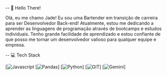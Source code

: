 -- 👋 Hello There!

Olá, eu me chamo Jade! Eu sou uma Bartender em transição de carreira para ser Desenvolvedor Back-end!
Atualmente, estou me dedicando a aprender as linguagens de programação através de bootcamps e estudos individuais. Tenho grande facilidade de aprendizado e estou confiante de que posso me tornar um desenvolvedor valioso para qualquer equipe e empresa.

-- 💻 Tech Stack

[![Javascript](https://img.shields.io/badge/JavaScript-323330?style=for-the-badge&logo=javascript&logoColor=F7DF1E)
[![Pandas](https://img.shields.io/badge/Pandas-2C2D72?style=for-the-badge&logo=pandas&logoColor=white)]
[![Python](https://img.shields.io/badge/Python-FFD43B?style=for-the-badge&logo=python&logoColor=blue)]
[![GIT](https://img.shields.io/badge/GIT-E44C30?style=for-the-badge&logo=git&logoColor=white)]
[![Gemini](https://img.shields.io/badge/Gemini-8E75B2?style=for-the-badge&logo=googlebard&logoColor=fff)]

